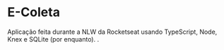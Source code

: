 # E-Coleta
Aplicação feita durante a NLW da Rocketseat usando TypeScript, Node, Knex e SQLite (por enquanto).
.

